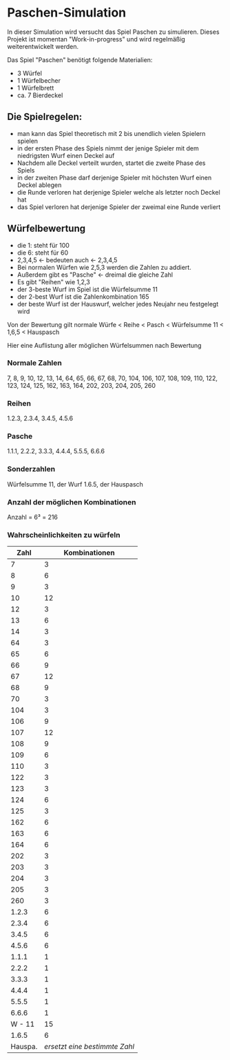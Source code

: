 # Paschen-Simulation
In dieser Simulation wird versucht das Spiel Paschen zu simulieren. Dieses Projekt ist momentan "Work-in-progress" und wird regelmäßig weiterentwickelt werden.

 Das Spiel "Paschen" benötigt folgende Materialien:
   - 3 Würfel
   - 1 Würfelbecher
   - 1 Würfelbrett
   - ca. 7 Bierdeckel 

## Die Spielregelen:
 - man kann das Spiel theoretisch mit 2 bis unendlich vielen Spielern spielen
 - in der ersten Phase des Spiels nimmt der jenige Spieler mit dem niedrigsten
   Wurf einen Deckel auf
 - Nachdem alle Deckel verteilt wurden, startet die zweite Phase des Spiels
 - in der zweiten Phase darf derjenige Spieler mit höchsten Wurf einen Deckel
   ablegen
 - die Runde verloren hat derjenige Spieler welche als letzter noch Deckel hat
 - das Spiel verloren hat derjenige Spieler der zweimal eine Runde verliert

## Würfelbewertung
 - die 1: steht für 100
 - die 6: steht für 60
 - 2,3,4,5 <- bedeuten auch <- 2,3,4,5
 - Bei normalen Würfen wie 2,5,3 werden die Zahlen zu addiert.
 - Außerdem gibt es "Pasche" <- dreimal die gleiche Zahl
 - Es gibt "Reihen" wie 1,2,3
 - der 3-beste Wurf im Spiel ist die Würfelsumme 11
 - der 2-best Wurf ist die Zahlenkombination 165
 - der beste Wurf ist der Hauswurf, welcher jedes Neujahr neu festgelegt wird

Von der Bewertung gilt normale Würfe < Reihe < Pasch < Würfelsumme 11 < 1,6,5 < Hauspasch

Hier eine Auflistung aller möglichen Würfelsummen nach Bewertung
### Normale Zahlen
 7, 8, 9, 10, 12, 13, 14, 64, 65, 66, 67, 68, 70, 104, 106, 107, 108,
 109, 110, 122, 123, 124, 125, 162, 163, 164, 202, 203, 204, 205, 260

### Reihen
 1.2.3, 2.3.4, 3.4.5, 4.5.6

### Pasche
 1.1.1, 2.2.2, 3.3.3, 4.4.4, 5.5.5, 6.6.6

### Sonderzahlen
 Würfelsumme 11, der Wurf 1.6.5, der Hauspasch

### Anzahl der möglichen Kombinationen
Anzahl = 6³ = 216

### Wahrscheinlichkeiten zu würfeln

| Zahl   | Kombinationen |
|--------|---------------|
| 7      | 3             |
| 8      | 6             |
| 9      | 3             |
| 10     | 12            |
| 12     | 3             |
| 13     | 6             |
| 14     | 3             |
| 64     | 3             |
| 65     | 6             |
| 66     | 9             |
| 67     | 12            |
| 68     | 9             |
| 70     | 3             |
| 104    | 3             |
| 106    | 9             |
| 107    | 12            |
| 108    | 9             |
| 109    | 6             |
| 110    | 3             |
| 122    | 3             |
| 123    | 3             |
| 124    | 6             |
| 125    | 3             |
| 162    | 6             |
| 163    | 6             |
| 164    | 6             |
| 202    | 3             |
| 203    | 3             |
| 204    | 3             |
| 205    | 3             |
| 260    | 3             |
| 1.2.3  | 6             |
| 2.3.4  | 6             |
| 3.4.5  | 6             |
| 4.5.6  | 6             |
| 1.1.1  | 1             |
| 2.2.2  | 1             |
| 3.3.3  | 1             |
| 4.4.4  | 1             |
| 5.5.5  | 1             |
| 6.6.6  | 1             |
| W - 11 | 15            |
| 1.6.5  | 6             |
| Hauspa.| *ersetzt eine bestimmte Zahl* |

